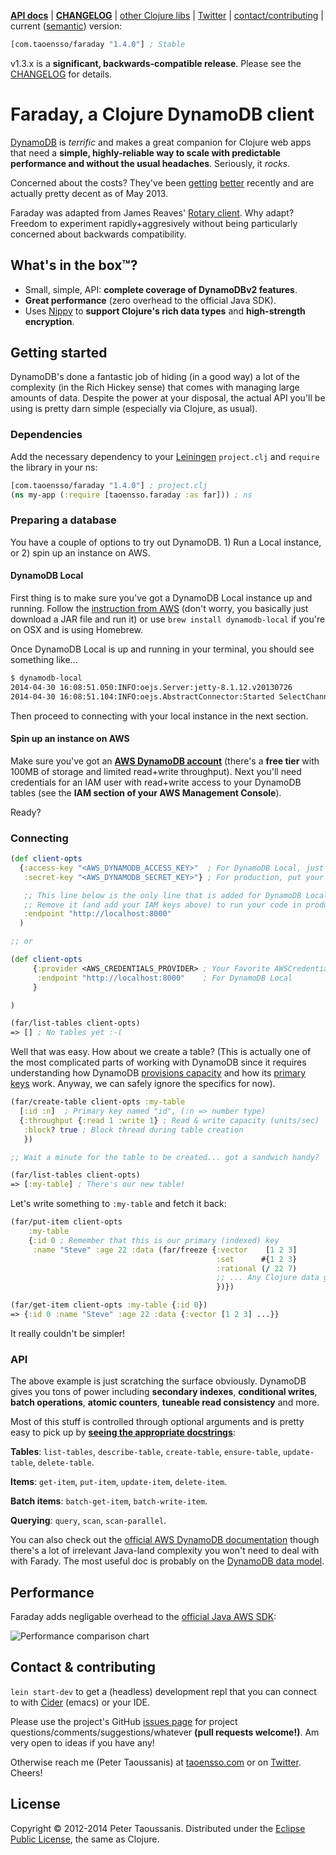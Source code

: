**[API docs][]** | **[CHANGELOG][]** | [other Clojure libs][] | [Twitter][] | [contact/contributing](#contact--contributing) | current ([semantic][]) version:

```clojure
[com.taoensso/faraday "1.4.0"] ; Stable
```

v1.3.x is a **significant, backwards-compatible release**. Please see the [CHANGELOG][] for details.

# Faraday, a Clojure DynamoDB client

[DynamoDB](http://aws.amazon.com/dynamodb/) is *terrific* and makes a great companion for Clojure web apps that need a **simple, highly-reliable way to scale with predictable performance and without the usual headaches**. Seriously, it _rocks_.

Concerned about the costs? They've been [getting](http://goo.gl/qJP5d) [better](http://goo.gl/hCVxY) recently and are actually pretty decent as of May 2013.

Faraday was adapted from James Reaves' [Rotary client](https://github.com/weavejester/rotary). Why adapt? Freedom to experiment rapidly+aggresively without being particularly concerned about backwards compatibility.

## What's in the box™?
  * Small, simple, API: **complete coverage of DynamoDBv2 features**.
  * **Great performance** (zero overhead to the official Java SDK).
  * Uses [Nippy](https://github.com/ptaoussanis/nippy) to **support Clojure's rich data types** and **high-strength encryption**.

## Getting started

DynamoDB's done a fantastic job of hiding (in a good way) a lot of the complexity (in the Rich Hickey sense) that comes with managing large amounts of data. Despite the power at your disposal, the actual API you'll be using is pretty darn simple (especially via Clojure, as usual).

### Dependencies

Add the necessary dependency to your [Leiningen][] `project.clj` and `require` the library in your ns:

```clojure
[com.taoensso/faraday "1.4.0"] ; project.clj
(ns my-app (:require [taoensso.faraday :as far])) ; ns
```

### Preparing a database

You have a couple of options to try out DynamoDB. 1) Run a Local instance, or 2) spin up an instance on AWS.

#### DynamoDB Local

First thing is to make sure you've got a DynamoDB Local instance up and running. Follow the [instruction from AWS](http://docs.aws.amazon.com/amazondynamodb/latest/developerguide/Tools.DynamoDBLocal.html) (don't worry, you basically just download a JAR file and run it) or use `brew install dynamodb-local` if you're on OSX and is using Homebrew.

Once DynamoDB Local is up and running in your terminal, you should see something like...

```sh
$ dynamodb-local
2014-04-30 16:08:51.050:INFO:oejs.Server:jetty-8.1.12.v20130726
2014-04-30 16:08:51.104:INFO:oejs.AbstractConnector:Started SelectChannelConnector@0.0.0.0:8000
```

Then proceed to connecting with your local instance in the next section.

#### Spin up an instance on AWS

Make sure you've got an **[AWS DynamoDB account](http://aws.amazon.com/dynamodb/)** (there's a **free tier** with 100MB of storage and limited read+write throughput). Next you'll need credentials for an IAM user with read+write access to your DynamoDB tables (see the **IAM section of your AWS Management Console**).

Ready?

### Connecting

```clojure
(def client-opts
  {:access-key "<AWS_DYNAMODB_ACCESS_KEY>"  ; For DynamoDB Local, just put some random string
   :secret-key "<AWS_DYNAMODB_SECRET_KEY>"} ; For production, put your IAM keys here

   ;; This line below is the only line that is added for DynamoDB Local.
   ;; Remove it (and add your IAM keys above) to run your code in production.
   :endpoint "http://localhost:8000"
  )

;; or

(def client-opts
     {:provider <AWS_CREDENTIALS_PROVIDER> ; Your Favorite AWSCredentialsProvider here
      :endpoint "http://localhost:8000"    ; For DynamoDB Local
     }

)

(far/list-tables client-opts)
=> [] ; No tables yet :-(
```

Well that was easy. How about we create a table? (This is actually one of the most complicated parts of working with DynamoDB since it requires understanding how DynamoDB [provisions capacity](http://aws.amazon.com/dynamodb/pricing/) and how its [primary keys](http://docs.aws.amazon.com/amazondynamodb/latest/developerguide/DataModel.html#DataModelPrimaryKey) work. Anyway, we can safely ignore the specifics for now).

```clojure
(far/create-table client-opts :my-table
  [:id :n]  ; Primary key named "id", (:n => number type)
  {:throughput {:read 1 :write 1} ; Read & write capacity (units/sec)
   :block? true ; Block thread during table creation
   })

;; Wait a minute for the table to be created... got a sandwich handy?

(far/list-tables client-opts)
=> [:my-table] ; There's our new table!
```

Let's write something to `:my-table` and fetch it back:

```clojure
(far/put-item client-opts
    :my-table
    {:id 0 ; Remember that this is our primary (indexed) key
     :name "Steve" :age 22 :data (far/freeze {:vector    [1 2 3]
                                              :set      #{1 2 3}
                                              :rational (/ 22 7)
                                              ;; ... Any Clojure data goodness
                                              })})

(far/get-item client-opts :my-table {:id 0})
=> {:id 0 :name "Steve" :age 22 :data {:vector [1 2 3] ...}}
```

It really couldn't be simpler!

### API

The above example is just scratching the surface obviously. DynamoDB gives you tons of power including **secondary indexes**, **conditional writes**, **batch operations**, **atomic counters**, **tuneable read consistency** and more.

Most of this stuff is controlled through optional arguments and is pretty easy to pick up by **[seeing the appropriate docstrings](http://ptaoussanis.github.io/faraday/)**:

**Tables**: `list-tables`, `describe-table`, `create-table`, `ensure-table`, `update-table`, `delete-table`.

**Items**: `get-item`, `put-item`, `update-item`, `delete-item`.

**Batch items**: `batch-get-item`, `batch-write-item`.

**Querying**: `query`, `scan`, `scan-parallel`.

You can also check out the [official AWS DynamoDB documentation](http://aws.amazon.com/documentation/dynamodb/) though there's a lot of irrelevant Java-land complexity you won't need to deal with with Farady. The most useful doc is probably on the [DynamoDB data model](http://docs.aws.amazon.com/amazondynamodb/latest/developerguide/DataModel.html).

## Performance

Faraday adds negligable overhead to the [official Java AWS SDK](http://aws.amazon.com/sdkforjava/):

![Performance comparison chart](https://github.com/ptaoussanis/faraday/raw/master/benchmarks/chart.png)

## Contact & contributing

`lein start-dev` to get a (headless) development repl that you can connect to with [Cider][] (emacs) or your IDE.

Please use the project's GitHub [issues page][] for project questions/comments/suggestions/whatever **(pull requests welcome!)**. Am very open to ideas if you have any!

Otherwise reach me (Peter Taoussanis) at [taoensso.com][] or on [Twitter][]. Cheers!

## License

Copyright &copy; 2012-2014 Peter Taoussanis. Distributed under the [Eclipse Public License][], the same as Clojure.


[API docs]: <http://ptaoussanis.github.io/faraday/>
[CHANGELOG_]: <https://github.com/ptaoussanis/faraday/blob/master/CHANGELOG.md>
[CHANGELOG]: <https://github.com/ptaoussanis/faraday/releases>
[other Clojure libs]: <https://www.taoensso.com/clojure-libraries>
[Twitter]: <https://twitter.com/ptaoussanis>
[semantic]: <http://semver.org/>
[Leiningen]: <http://leiningen.org/>
[CDS]: <http://clojure-doc.org/>
[ClojureWerkz]: <http://clojurewerkz.org/>
[issues page]: <https://github.com/ptaoussanis/faraday/issues>
[Cider]: <https://github.com/clojure-emacs/cider>
[commit history]: <https://github.com/ptaoussanis/faraday/commits/master>
[taoensso.com]: <https://www.taoensso.com>
[Eclipse Public License]: <https://raw2.github.com/ptaoussanis/faraday/master/LICENSE>
